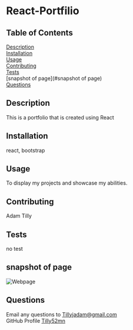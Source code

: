 # React-Portfilio

## Table of Contents

[Description](#Description)<br/>
[Installation](#Installation)<br/>
[Usage](#Usage)<br/>
[Contributing](#Contributing)<br/>
[Tests](#Tests)<br/>
[snapshot of page](#snapshot of page)<br/>
[Questions](#Questions)<br/>

## Description
This is a portfolio that is created using React

## Installation
react, bootstrap

## Usage
To display my projects and showcase my abilities.

## Contributing
Adam Tilly

## Tests
no test

## snapshot of page
![Webpage](https://user-images.githubusercontent.com/88518686/148718829-c26335ad-a93e-4f9f-9f1e-d23dd528ec5c.PNG)


## Questions
Email any questions to Tillyjadam@gmail.com <br/>
GitHub Profile [Tilly52mn](github.com/Tilly52mn)


